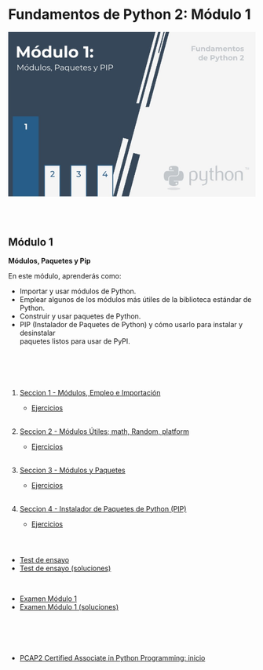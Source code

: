 # **Fundamentos de Python 2: Módulo 1**  

<p align="center">
<img src="img/modulo1.jpg">
</p>  
<br></br>  

## Módulo 1
**Módulos, Paquetes y Pip**

En este módulo, aprenderás como:  

- Importar y usar módulos de Python.
- Emplear algunos de los módulos más útiles de la biblioteca estándar de Python.
- Construir y usar paquetes de Python.
- PIP (Instalador de Paquetes de Python) y cómo usarlo para instalar y desinstalar  
paquetes listos para usar de PyPI.  

<br></br>

#   

1. [Seccion 1 - Módulos, Empleo e Importación](./Seccion1/_Seccion1.md)  
    - [Ejercicios](Seccion1/Sec1-ej.md)
<br></br>

2. [Seccion 2 - Módulos Útiles; math, Random, platform](./Seccion2/_Seccion2.md)
    - [Ejercicios](Seccion2/Sec2-ej.md)
<br></br>

3. [Seccion 3 - Módulos y Paquetes](./Seccion3/_Seccion3.md)
    - [Ejercicios](Seccion3/Sec3-ej.md)
<br></br>

4. [Seccion 4 - Instalador de Paquetes de Python (PIP)](./Seccion4/_Seccion4.md)  
    - [Ejercicios](Seccion4/Sec4-ej.md)
<br></br>

#   

- [Test de ensayo](EjerciciosTestModulo1/README.MD)  
- [Test de ensayo (soluciones)](EjerciciosTestModulo1/soltest_mod1.MD)
  
<br>  


- [Examen Módulo 1](ExamenModulo1/README.MD)
- [Examen Módulo 1 (soluciones)](ExamenModulo1/)

#  

<br></br>  
- [PCAP2 Certified Associate in Python Programming: inicio](../README.md)
